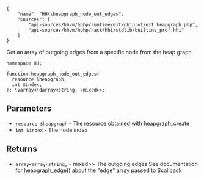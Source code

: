 ``` yamlmeta
{
    "name": "HH\\heapgraph_node_out_edges",
    "sources": [
        "api-sources/hhvm/hphp/runtime/ext/objprof/ext_heapgraph.php",
        "api-sources/hhvm/hphp/hack/hhi/stdlib/builtins_prof.hhi"
    ]
}
```




Get an array of outgoing edges from a specific node from the heap graph







``` Hack
namespace HH;

function heapgraph_node_out_edges(
  resource $heapgraph,
  int $index,
): \varray<\darray<string, \mixed>>;
```




## Parameters




+ ` resource $heapgraph ` - The resource obtained with heapgraph_create
+ ` int $index ` - The node index




## Returns




* ` array<array<string, ` - mixed>> The outgoing edges
  See documentation for heapgraph_edge() about the "edge" array passed
  to $callback
<!-- HHAPIDOC -->
